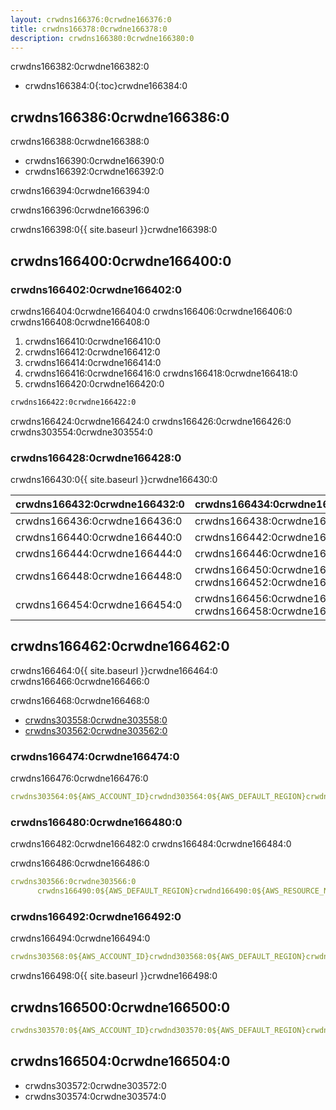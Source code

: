 ```yaml
---
layout: crwdns166376:0crwdne166376:0
title: crwdns166378:0crwdne166378:0
description: crwdns166380:0crwdne166380:0
---
```


crwdns166382:0crwdne166382:0

- crwdns166384:0{:toc}crwdne166384:0

## crwdns166386:0crwdne166386:0

crwdns166388:0crwdne166388:0

- crwdns166390:0crwdne166390:0
- crwdns166392:0crwdne166392:0

crwdns166394:0crwdne166394:0

crwdns166396:0crwdne166396:0

crwdns166398:0{{ site.baseurl }}crwdne166398:0

## crwdns166400:0crwdne166400:0

### crwdns166402:0crwdne166402:0

crwdns166404:0crwdne166404:0 crwdns166406:0crwdne166406:0 crwdns166408:0crwdne166408:0

1. crwdns166410:0crwdne166410:0
2. crwdns166412:0crwdne166412:0
3. crwdns166414:0crwdne166414:0
4. crwdns166416:0crwdne166416:0 crwdns166418:0crwdne166418:0
5. crwdns166420:0crwdne166420:0

```bash
crwdns166422:0crwdne166422:0
```

crwdns166424:0crwdne166424:0 crwdns166426:0crwdne166426:0 crwdns303554:0crwdne303554:0

### crwdns166428:0crwdne166428:0

crwdns166430:0{{ site.baseurl }}crwdne166430:0

| crwdns166432:0crwdne166432:0 | crwdns166434:0crwdne166434:0                              |
| ---------------------------- | --------------------------------------------------------- |
| crwdns166436:0crwdne166436:0 | crwdns166438:0crwdne166438:0                              |
| crwdns166440:0crwdne166440:0 | crwdns166442:0crwdne166442:0                              |
| crwdns166444:0crwdne166444:0 | crwdns166446:0crwdne166446:0                              |
| crwdns166448:0crwdne166448:0 | crwdns166450:0crwdne166450:0 crwdns166452:0crwdne166452:0 |
| crwdns166454:0crwdne166454:0 | crwdns166456:0crwdne166456:0 crwdns166458:0crwdne166458:0 | crwdns166460:0crwdne166460:0 

## crwdns166462:0crwdne166462:0

crwdns166464:0{{ site.baseurl }}crwdne166464:0 crwdns166466:0crwdne166466:0

crwdns166468:0crwdne166468:0

- [crwdns303558:0crwdne303558:0](crwdns303556:0crwdne303556:0)
- [crwdns303562:0crwdne303562:0](crwdns303560:0crwdne303560:0)

### crwdns166474:0crwdne166474:0

crwdns166476:0crwdne166476:0

```yaml
crwdns303564:0${AWS_ACCOUNT_ID}crwdnd303564:0${AWS_DEFAULT_REGION}crwdnd303564:0${AWS_RESOURCE_NAME_PREFIX}crwdnd303564:0${AWS_DEFAULT_REGION}crwdnd303564:0${CIRCLE_SHA1}crwdne303564:0
```

### crwdns166480:0crwdne166480:0

crwdns166482:0crwdne166482:0 crwdns166484:0crwdne166484:0

crwdns166486:0crwdne166486:0

```yaml
crwdns303566:0crwdne303566:0
      crwdns166490:0${AWS_DEFAULT_REGION}crwdnd166490:0${AWS_RESOURCE_NAME_PREFIX}crwdnd166490:0${AWS_RESOURCE_NAME_PREFIX}crwdnd166490:0${AWS_RESOURCE_NAME_PREFIX}crwdnd166490:0${CIRCLE_SHA1}crwdne166490:0
```

### crwdns166492:0crwdne166492:0

crwdns166494:0crwdne166494:0

```yaml
crwdns303568:0${AWS_ACCOUNT_ID}crwdnd303568:0${AWS_DEFAULT_REGION}crwdnd303568:0${AWS_RESOURCE_NAME_PREFIX}crwdnd303568:0${AWS_DEFAULT_REGION}crwdnd303568:0${CIRCLE_SHA1}crwdnd303568:0${AWS_DEFAULT_REGION}crwdnd303568:0${AWS_RESOURCE_NAME_PREFIX}crwdnd303568:0${AWS_RESOURCE_NAME_PREFIX}crwdnd303568:0${AWS_RESOURCE_NAME_PREFIX}crwdnd303568:0${CIRCLE_SHA1}crwdne303568:0
```

crwdns166498:0{{ site.baseurl }}crwdne166498:0

## crwdns166500:0crwdne166500:0

```yaml
crwdns303570:0${AWS_ACCOUNT_ID}crwdnd303570:0${AWS_DEFAULT_REGION}crwdnd303570:0${AWS_RESOURCE_NAME_PREFIX}crwdnd303570:0${AWS_DEFAULT_REGION}crwdnd303570:0${CIRCLE_SHA1}crwdnd303570:0${AWS_DEFAULT_REGION}crwdnd303570:0${AWS_RESOURCE_NAME_PREFIX}crwdnd303570:0${AWS_RESOURCE_NAME_PREFIX}crwdnd303570:0${AWS_RESOURCE_NAME_PREFIX}crwdnd303570:0${CIRCLE_SHA1}crwdne303570:0
```

## crwdns166504:0crwdne166504:0

- crwdns303572:0crwdne303572:0
- crwdns303574:0crwdne303574:0